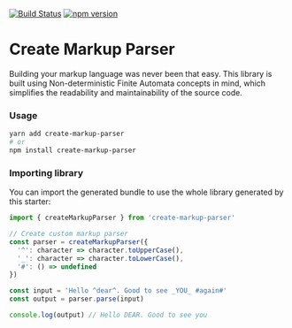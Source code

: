 [![Build Status](https://travis-ci.org/bermanboris/create-markup-parser.svg?branch=master)](https://travis-ci.org/bermanboris/create-markup-parser)
[![npm version](https://badge.fury.io/js/create-markup-parser.svg)](https://www.npmjs.com/package/create-markup-parser)

# Create Markup Parser

Building your markup language was never been that easy. This library is built using Non-deterministic Finite Automata concepts in mind, which simplifies the readability and maintainability of the source code.

### Usage

```bash
yarn add create-markup-parser
# or
npm install create-markup-parser
```

### Importing library

You can import the generated bundle to use the whole library generated by this starter:

```javascript
import { createMarkupParser } from 'create-markup-parser'

// Create custom markup parser
const parser = createMarkupParser({
  '^': character => character.toUpperCase(),
  '_': character => character.toLowerCase(),
  '#': () => undefined
})

const input = 'Hello ^dear^. Good to see _YOU_ #again#'
const output = parser.parse(input)

console.log(output) // Hello DEAR. Good to see you
```
